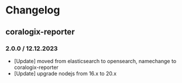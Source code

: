 # Changelog

## coralogix-reporter

### 2.0.0 / 12.12.2023
* [Update] moved from elasticsearch to opensearch, namechange to coralogix-reporter
* [Update] upgrade nodejs from 16.x to 20.x
